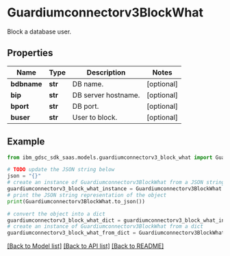 # Guardiumconnectorv3BlockWhat

Block a database user.

## Properties

Name | Type | Description | Notes
------------ | ------------- | ------------- | -------------
**bdbname** | **str** | DB name. | [optional] 
**bip** | **str** | DB server hostname. | [optional] 
**bport** | **str** | DB port. | [optional] 
**buser** | **str** | User to block. | [optional] 

## Example

```python
from ibm_gdsc_sdk_saas.models.guardiumconnectorv3_block_what import Guardiumconnectorv3BlockWhat

# TODO update the JSON string below
json = "{}"
# create an instance of Guardiumconnectorv3BlockWhat from a JSON string
guardiumconnectorv3_block_what_instance = Guardiumconnectorv3BlockWhat.from_json(json)
# print the JSON string representation of the object
print(Guardiumconnectorv3BlockWhat.to_json())

# convert the object into a dict
guardiumconnectorv3_block_what_dict = guardiumconnectorv3_block_what_instance.to_dict()
# create an instance of Guardiumconnectorv3BlockWhat from a dict
guardiumconnectorv3_block_what_from_dict = Guardiumconnectorv3BlockWhat.from_dict(guardiumconnectorv3_block_what_dict)
```
[[Back to Model list]](../README.md#documentation-for-models) [[Back to API list]](../README.md#documentation-for-api-endpoints) [[Back to README]](../README.md)


